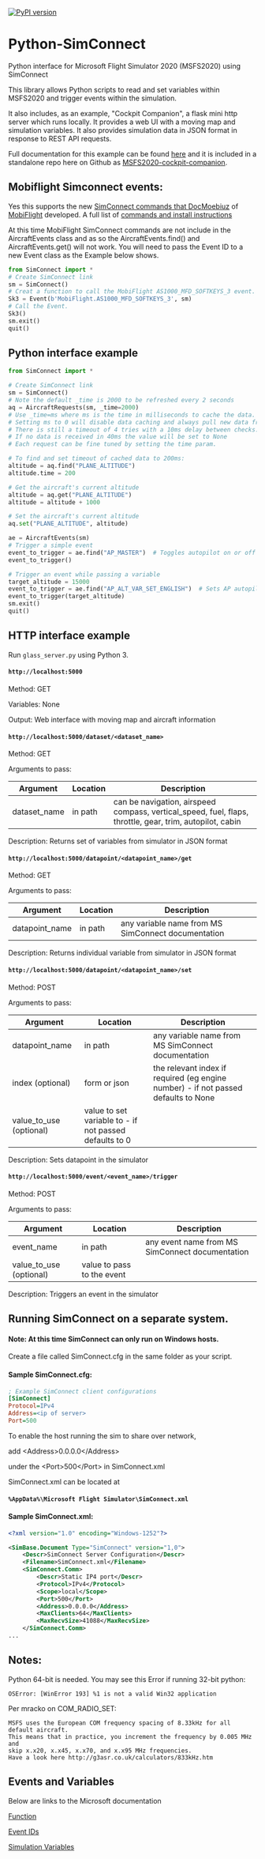 [![PyPI version](https://badge.fury.io/py/SimConnect.svg)](https://badge.fury.io/py/SimConnect)
# Python-SimConnect

Python interface for Microsoft Flight Simulator 2020 (MSFS2020) using SimConnect

This library allows Python scripts to read and set variables within MSFS2020 and trigger events within the simulation.

It also includes, as an example, "Cockpit Companion", a flask mini http server which runs locally. It provides a web UI with a moving map and simulation variables. It also provides simulation data in JSON format in response to REST API requests.

Full documentation for this example can be found [here](https://github.com/hankhank10/MSFS2020-cockpit-companion/blob/gh-pages/index.md) and it is included in a standalone repo here on Github as [MSFS2020-cockpit-companion](https://github.com/hankhank10/MSFS2020-cockpit-companion).


## Mobiflight Simconnect events:

Yes this supports the new [SimConnect commands that DocMoebiuz](https://forums.flightsimulator.com/t/full-g1000-control-now-with-mobiflight/348509) of [MobiFlight](https://www.mobiflight.com/en/index.html) developed. 
A full list of [commands and install instructions](https://pastebin.com/fMdB7at2)

At this time MobiFlight SimConnect commands are not include in the AircraftEvents class and as so the AircraftEvents.find() and AircraftEvents.get() will not work. You will need to pass the Event ID to a new Event class as the Example below shows.


```py
from SimConnect import *
# Create SimConnect link
sm = SimConnect()
# Creat a function to call the MobiFlight AS1000_MFD_SOFTKEYS_3 event.
Sk3 = Event(b'MobiFlight.AS1000_MFD_SOFTKEYS_3', sm)
# Call the Event.
Sk3()
sm.exit()
quit()
```

## Python interface example

```py
from SimConnect import *

# Create SimConnect link
sm = SimConnect()
# Note the default _time is 2000 to be refreshed every 2 seconds
aq = AircraftRequests(sm, _time=2000)
# Use _time=ms where ms is the time in milliseconds to cache the data.
# Setting ms to 0 will disable data caching and always pull new data from the sim.
# There is still a timeout of 4 tries with a 10ms delay between checks.
# If no data is received in 40ms the value will be set to None
# Each request can be fine tuned by setting the time param.

# To find and set timeout of cached data to 200ms:
altitude = aq.find("PLANE_ALTITUDE")
altitude.time = 200

# Get the aircraft's current altitude
altitude = aq.get("PLANE_ALTITUDE")
altitude = altitude + 1000

# Set the aircraft's current altitude
aq.set("PLANE_ALTITUDE", altitude)

ae = AircraftEvents(sm)
# Trigger a simple event
event_to_trigger = ae.find("AP_MASTER")  # Toggles autopilot on or off
event_to_trigger()

# Trigger an event while passing a variable
target_altitude = 15000
event_to_trigger = ae.find("AP_ALT_VAR_SET_ENGLISH")  # Sets AP autopilot hold level
event_to_trigger(target_altitude)
sm.exit()
quit()
```

## HTTP interface example

Run `glass_server.py` using Python 3.

#### `http://localhost:5000`
Method: GET

Variables: None

Output: Web interface with moving map and aircraft information

#### `http://localhost:5000/dataset/<dataset_name>`
Method: GET

Arguments to pass:

|Argument|Location|Description|
|---|---|---|
|dataset_name|in path|can be navigation, airspeed compass, vertical_speed, fuel, flaps, throttle, gear, trim, autopilot, cabin|

Description: Returns set of variables from simulator in JSON format


#### `http://localhost:5000/datapoint/<datapoint_name>/get`
Method: GET

Arguments to pass:

|Argument|Location|Description|
|---|---|---|
|datapoint_name|in path|any variable name from MS SimConnect documentation|

Description: Returns individual variable from simulator in JSON format


#### `http://localhost:5000/datapoint/<datapoint_name>/set`
Method: POST

Arguments to pass:

|Argument|Location|Description|
|---|---|---|
|datapoint_name|in path|any variable name from MS SimConnect documentation|
|index (optional)|form or json|the relevant index if required (eg engine number) - if not passed defaults to None|
|value_to_use (optional)|value to set variable to - if not passed defaults to 0|

Description: Sets datapoint in the simulator

#### `http://localhost:5000/event/<event_name>/trigger`
Method: POST

Arguments to pass:

|Argument|Location|Description|
|---|---|---|
|event_name|in path|any event name from MS SimConnect documentation|
|value_to_use (optional)|value to pass to the event|

Description: Triggers an event in the simulator

## Running SimConnect on a separate system.

#### Note: At this time SimConnect can only run on Windows hosts.

Create a file called SimConnect.cfg in the same folder as your script.
#### Sample SimConnect.cfg:
```ini
; Example SimConnect client configurations
[SimConnect]
Protocol=IPv4
Address=<ip of server>
Port=500
```
To enable the host running the sim to share over network,

add \<Address\>0.0.0.0\</Address\>

under the \<Port\>500\</Port\> in SimConnect.xml

SimConnect.xml can be located at
#### `%AppData%\Microsoft Flight Simulator\SimConnect.xml`

#### Sample SimConnect.xml:
```xml
<?xml version="1.0" encoding="Windows-1252"?>

<SimBase.Document Type="SimConnect" version="1,0">
    <Descr>SimConnect Server Configuration</Descr>
    <Filename>SimConnect.xml</Filename>
    <SimConnect.Comm>
        <Descr>Static IP4 port</Descr>
        <Protocol>IPv4</Protocol>
        <Scope>local</Scope>
        <Port>500</Port>
        <Address>0.0.0.0</Address>
        <MaxClients>64</MaxClients>
        <MaxRecvSize>41088</MaxRecvSize>
    </SimConnect.Comm>
...
```
## Notes:

Python 64-bit is needed. You may see this Error if running 32-bit python:

```OSError: [WinError 193] %1 is not a valid Win32 application```

Per mracko on COM_RADIO_SET:

    MSFS uses the European COM frequency spacing of 8.33kHz for all default aircraft. 
    This means that in practice, you increment the frequency by 0.005 MHz and 
    skip x.x20, x.x45, x.x70, and x.x95 MHz frequencies. 
    Have a look here http://g3asr.co.uk/calculators/833kHz.htm


## Events and Variables

Below are links to the Microsoft documentation

[Function](https://docs.microsoft.com/en-us/previous-versions/microsoft-esp/cc526983(v=msdn.10))

[Event IDs](https://docs.microsoft.com/en-us/previous-versions/microsoft-esp/cc526980(v=msdn.10))

[Simulation Variables](https://docs.flightsimulator.com/html/Programming_Tools/SimVars/Simulation_Variables.htm)
